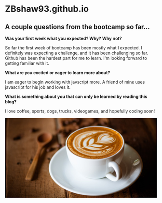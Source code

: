 # ZBshaw93.github.io

## A couple questions from the bootcamp so far...

**Was your first week what you expected? Why? Why not?**

So far the first week of bootcamp has been mostly what I expected. I definitely was expecting a challenge, and it has been challenging so far. Github has been the hardest part for me to learn. I'm looking forward to getting familiar with it.

**What are you excited or eager to learn more about?**

I am eager to begin working with javscript more. A friend of mine uses javascript for his job and loves it.

**What is something about you that can only be learned by reading this blog?**

I love coffee, sports, dogs, trucks, videogames, and hopefully coding soon!

![img](/img/coffee.jpg)

